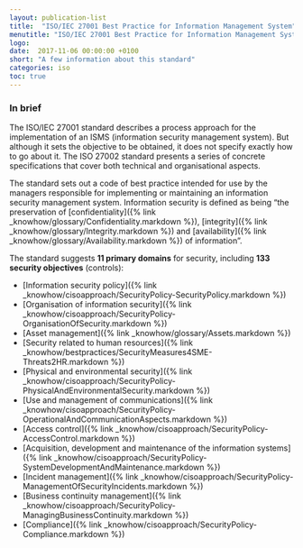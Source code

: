 ```yaml
---
layout: publication-list
title:  "ISO/IEC 27001 Best Practice for Information Management System"
menutitle: "ISO/IEC 27001 Best Practice for Information Management System"
logo:
date:  2017-11-06 00:00:00 +0100
short: "A few information about this standard"
categories: iso
toc: true
---
```

<h3 class="titre-page">In brief</h3>
The ISO/IEC 27001 standard describes a process approach for the implementation of an ISMS (information security management system). But although it sets the objective to be obtained, it does not specify exactly how to go about it. The ISO 27002 standard presents a series of concrete specifications that cover both technical and organisational aspects.

The standard sets out a code of best practice intended for use by the managers responsible for implementing or maintaining an information security management system. Information security is defined as being “the preservation of [confidentiality]({% link _knowhow/glossary/Confidentiality.markdown %}), [integrity]({% link _knowhow/glossary/Integrity.markdown %}) and [availability]({% link _knowhow/glossary/Availability.markdown %}) of information”.

The standard suggests **11 primary domains** for security, including **133 security objectives** (controls):

* [Information security policy]({% link _knowhow/cisoapproach/SecurityPolicy-SecurityPolicy.markdown %})
* [Organisation of information security]({% link _knowhow/cisoapproach/SecurityPolicy-OrganisationOfSecurity.markdown %})
* [Asset management]({% link _knowhow/glossary/Assets.markdown %})
* [Security related to human resources]({% link _knowhow/bestpractices/SecurityMeasures4SME-Threats2HR.markdown %})
* [Physical and environmental security]({% link _knowhow/cisoapproach/SecurityPolicy-PhysicalAndEnvironmentalSecurity.markdown %})
* [Use and management of communications]({% link _knowhow/cisoapproach/SecurityPolicy-OperationalAndCommunicationAspects.markdown %})
* [Access control]({% link _knowhow/cisoapproach/SecurityPolicy-AccessControl.markdown %})
* [Acquisition, development and maintenance of the information systems]({% link _knowhow/cisoapproach/SecurityPolicy-SystemDevelopmentAndMaintenance.markdown %})
* [Incident management]({% link _knowhow/cisoapproach/SecurityPolicy-ManagementOfSecurityIncidents.markdown %})
* [Business continuity management]({% link _knowhow/cisoapproach/SecurityPolicy-ManagingBusinessContinuity.markdown %})
* [Compliance]({% link _knowhow/cisoapproach/SecurityPolicy-Compliance.markdown %})
